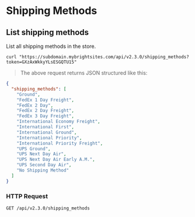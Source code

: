 # Shipping Methods

## List shipping methods

List all shipping methods in the store.

```shell
curl "https://subdomain.mybrightsites.com/api/v2.3.0/shipping_methods?token=GXzAxWkkyYLsESGQTU15"
```

> The above request returns JSON structured like this:

```json
{
  "shipping_methods": [
    "Ground",
    "FedEx 1 Day Freight",
    "FedEx 2 Day",
    "FedEx 2 Day Freight",
    "FedEx 3 Day Freight",
    "International Economy Freight",
    "International First",
    "International Ground",
    "International Priority",
    "International Priority Freight",
    "UPS Ground",
    "UPS Next Day Air",
    "UPS Next Day Air Early A.M.",
    "UPS Second Day Air",
    "No Shipping Method"
  ]
}
```

### HTTP Request

`GET /api/v2.3.0/shipping_methods`
